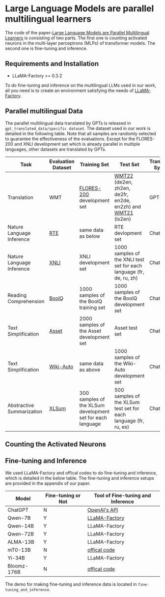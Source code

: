 # Large Language Models are parallel multilingual learners
The code of the paper-[Large Language Models are Parallel Multilingual Learners]() is consisting of two parts. The first one is counting activated neurons in the multi-layer perceptrons (MLPs) of transformer models. The second one is fine-tuning and inference.

## Requirements and Installation
- LLaMA-Factory >= 0.3.2

To do fine-tuning and inference on the multilingual LLMs used in our work, all you need is to create an environment satisfying the needs of [LLaMA-Factory](https://github.com/hiyouga/LLaMA-Factory/tree/v0.3.2).

## Parallel multilingual Data
The parallel multilingual data translated by GPTs is released in ```gpt_translated_data/specific dataset```. The dataset used in our work is detailed in the following table. Note that all samples are randomly selected to guarantee the effectiveness of the evaluations. Except for the FLORES-200 and XNLI development set which is already parallel in multiple languages, other datasets are translated by GPTs. 

Task | Evaluation Dataset | Training Set | Test Set | Translation System
---|---|---|---|---
Translation | WMT | [FLORES-200](https://github.com/facebookresearch/flores/tree/main/flores200) development set | [WMT22](https://github.com/wmt-conference/wmt22-news-systems) (de2en, zh2en, de2fr, en2de, en2zh) and [WMT21](https://github.com/wmt-conference/wmt21-news-systems) (is2en) | GPT4
Nature Language Inference | [RTE](https://dl.fbaipublicfiles.com/glue/data/RTE.zip) | same data as below | RTE devlopment set | ChatGPT
Nature Language Inference | [XNLI](https://cims.nyu.edu/~sbowman/xnli/) | XNLI development set | 1000 samples of the XNLI test set for each language (fr, de, ru, zh) | ChatGPT
Reading Comprehension | [BoolQ](https://github.com/google-research-datasets/boolean-questions) | 1000 samples of the BoolQ training set | 1000 samples of the BoolQ development set | ChatGPT
Text Simplification | [Asset](https://github.com/facebookresearch/asset) | 2000 samples of the Asset development set | Asset test set | ChatGPT
Text Simplification | [Wiki-Auto](https://github.com/chaojiang06/wiki-auto/blob/master/wiki-auto/GEM2021/full_with_split/valid.tsv) | same data as above | 1000 samples of the Wiki-Auto development set | ChatGPT
Abstractive Summarization | [XLSum](https://github.com/csebuetnlp/xl-sum) | 300 samples of the XLSum development set for each language | 500 samples of the XLSum test set for each language (fr, ru, es) | ChatGPT

## Counting the Activated Neurons


## Fine-tuning and Inference
We used LLaMA-Factory and offical codes to do fine-tuning and inference, which is detailed in the below table. The fine-tuning and inference setups are provided in the appendix of our paper.

Model | Fine-tuning or Not | Tool of Fine-tuning and Inference
---|---|---
ChatGPT | N | [OpenAI's API](https://platform.openai.com/docs/api-reference)
Qwen-7B | Y | [LLaMA-Factory](https://github.com/hiyouga/LLaMA-Factory/tree/v0.3.2)
Qwen-14B | Y | LLaMA-Factory
Qwen-72B | Y | LLaMA-Factory
ALMA-13B | Y | LLaMA-Factory
mT0-13B | N | [offical code](https://huggingface.co/bigscience/mt0-xxl)
Yi-34B | Y | LLaMA-Factory
Bloomz-176B | N | [offical code](https://huggingface.co/bigscience/bloomz)

The demo for making fine-tuning and inference data is located in ```fine-tuning_and_inference```.

<!-- ## Citation
If this work is helpful for your research, please consider citing the following BibTeX entry.
```
``` -->